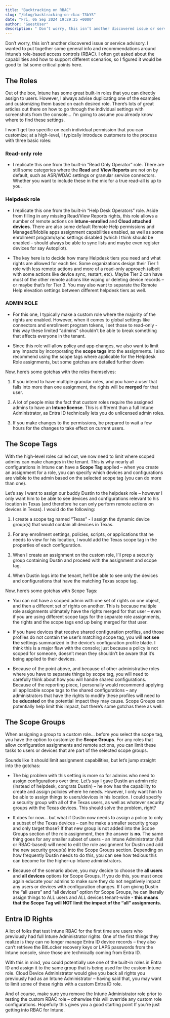 ```yaml
---
title: "Backtracking on RBAC"
slug: "/blog/backtracking-on-rbac-73bYS"
date: "Fri, 06 Sep 2024 19:29:25 +0000"
author: "GuestUser"
description: " Don’t worry, this isn’t another discovered issue or service advisory. I wanted to put together some general info and recommendations around Intune’s role-based access controls (RBAC). I often get asked about the capabilities and how to support different scenarios, so I figured it would be good to list"
---
```


Don’t worry, this isn’t another discovered issue or service advisory. I wanted to put together some general info and recommendations around Intune’s role-based access controls (RBAC). I often get asked about the capabilities and how to support different scenarios, so I figured it would be good to list some critical points here.

The Roles
---------

Out of the box, Intune has some great built-in roles that you can directly assign to users. However, I always advise duplicating one of the examples and customizing them based on each desired role. There’s lots of great articles out there on how to go through the individual settings with screenshots from the console… I’m going to assume you already know where to find these settings.

I won’t get too specific on each individual permission that you can customize; at a high-level, I typically introduce customers to the process with three basic roles:

### Read-only role

-   I replicate this one from the built-in “Read Only Operator” role. There are still some categories where the **Read** and **View Reports** are not on by default, such as ASR/WDAC settings or granular service connectors. Whether you want to include these in the mix for a true read-all is up to you.
    

### Helpdesk role

-   I replicate this one from the built-in “Help Desk Operators” role. Aside from filling in any missing Read/View Reports rights, this role allows a number of remote actions on **Intune-enrolled** and **Cloud attached devices**. There are also some default Remote Help permissions and Managed/Mobile apps assignment capabilities enabled, as well as some enrollment program/sync settings disabled (which I think should be enabled – should always be able to sync lists and maybe even register devices for say Autopilot).
    
-   The key here is to decide how many Helpdesk tiers you need and what rights are allowed for each tier. Some organizations design their Tier 1 role with less remote actions and more of a read-only approach (albeit with some actions like device sync, restart, etc). Maybe Tier 2 can have most of the other remote actions like wiping or deleting device records – or maybe that’s for Tier 3. You may also want to separate the Remote Help elevation settings between different helpdesk tiers as well.
    

### ADMIN ROLE

-   For this one, I typically make a custom role where the majority of the rights are enabled. However, when it comes to global settings like connectors and enrollment program tokens, I set those to read-only - this way these limited “admins” shouldn’t be able to break something that affects everyone in the tenant.
    
-   Since this role will allow policy and app changes, we also want to limit any impacts by incorporating the **scope tags** into the assignments. I also recommend using the scope tags where applicable for the Helpdesk Role assignments, but some gotchas are detailed further down
    

Now, here’s some gotchas with the roles themselves:

1.  If you intend to have multiple granular roles, and you have a user that falls into more than one assignment, the rights will be **merged** for that user.
    
2.  A lot of people miss the fact that custom roles require the assigned admins to have an **Intune license**. This is different than a full Intune Administrator, as Entra ID technically lets you do unlicensed admin roles.
    
3.  If you make changes to the permissions, be prepared to wait a few hours for the changes to take effect on current users.
    

The Scope Tags
--------------

With the high-level roles called out, we now need to limit where scoped admins can make changes in the tenant. This is why nearly all configurations in Intune can have a **Scope Tag** applied – when you create an assignment for a role, you can specify which devices and configurations are visible to the admin based on the selected scope tag (you can do more than one).

Let’s say I want to assign our buddy Dustin to the helpdesk role – however I only want him to be able to see devices and configurations relevant to his location in Texas (and therefore he can only perform remote actions on devices in Texas). I would do the following:

1.  I create a scope tag named “Texas” - I assign the dynamic device group(s) that would contain all devices in Texas.
    
2.  For any enrollment settings, policies, scripts, or applications that he needs to view for his location, I would add the Texas scope tag in the properties of each configuration.
    
3.  When I create an assignment on the custom role, I’ll prep a security group containing Dustin and proceed with the assignment and scope tag.
    
4.  When Dustin logs into the tenant, he’ll be able to see only the devices and configurations that have the matching Texas scope tag.
    

Now, here’s some gotchas with Scope Tags:

-   You can not have a scoped admin with one set of rights on one object, and then a different set of rights on another. This is because multiple role assignments ultimately have the rights merged for that user – even if you are using different scope tags for the separate role assignments, the rights and the scope tags end up being merged for that user.
    

-   If you have devices that receive shared configuration profiles, and those profiles do not contain the user’s matching scope tag, you will **not see t**he settings summarized in the device’s configuration profile blade. I think this is a major flaw with the console; just because a policy is not scoped for someone, doesn’t mean they shouldn’t be aware that it’s being applied to their devices.
    

-   Because of the point above, and because of other administrative roles where you have to separate things by scope tag, you will need to carefully think about how you will handle shared configurations. Because of the reporting piece, I personally would recommend applying all applicable scope tags to the shared configurations – any administrators that have the rights to modify these profiles will need to be **educated** on the potential impact they may cause. Scope Groups can potentially help limit this impact, but there’s some gotchas there as well.
    

The Scope Groups
----------------

When assigning a group to a custom role… before you select the scope tag, you have the option to customize the **Scope Groups**. For any roles that allow configuration assignments and remote actions, you can limit these tasks to users or devices that are part of the selected scope groups.

Sounds like it should limit assignment capabilities, but let’s jump straight into the gotchas:

-   The big problem with this setting is more so for admins who need to assign configurations over time. Let’s say I gave Dustin an admin role (instead of helpdesk, congrats Dustin) – he now has the capability to create and assign policies where he needs. However, I only want him to be able to assign things to users/devices in his location. I could specify a security group with all of the Texas users, as well as whatever security groups with the Texas devices. This should solve the problem, right?
    

-   It does for now… but what if Dustin now needs to assign a policy to only a subset of the Texas devices – can he make a smaller security group and only target those? If that new group is not added into the Scope Groups section of the role assignment, then the answer is **no**. The same thing goes for any smaller subset of users - an Intune Administrator (full or RBAC-based) will need to edit the role assignment for Dustin and add the new security group(s) into the Scope Groups section. Depending on how frequently Dustin needs to do this, you can see how tedious this can become for the higher-up Intune administrators.
    

-   Because of the scenario above, you may decide to choose the **all users** and **all devices** options for Scope Groups. If you do this, you must once again educate your admins to make sure they do not negatively impact any users or devices with configuration changes. If I am giving Dustin the “all users” and “all devices” option for Scope Groups, he can literally assign things to ALL users and ALL devices tenant-wide - **this means that the Scope Tag will NOT limit the impact of the “all” assignments.**
    

Entra ID Rights
---------------

A lot of folks that test Intune RBAC for the first time are users who previously had full Intune Administrator rights. One of the first things they realize is they can no longer manage Entra ID device records – they also can’t retrieve the BitLocker recovery keys or LAPS passwords from the Intune console, since those are technically coming from Entra ID.

With this in mind, you could potentially use one of the built-in roles in Entra ID and assign it to the same group that is being used for the custom Intune role. Cloud Device Administrator would give you back all rights you previously had as an Intune Administrator – having said that, you may want to limit some of these rights with a custom Entra ID role.

And of course, make sure you remove the Intune Administrator role prior to testing the custom RBAC role – otherwise this will override any custom role configurations. Hopefully this gives you a good starting point If you’re just getting into RBAC for Intune.
